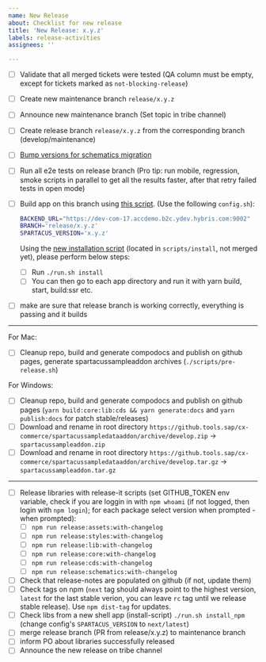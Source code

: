 ```yaml
---
name: New Release
about: Checklist for new release
title: 'New Release: x.y.z'
labels: release-activities
assignees: ''

---
```


- [ ] Validate that all merged tickets were tested (QA column must be empty, except for tickets marked as `not-blocking-release`)
- [ ] Create new maintenance branch `release/x.y.z`
- [ ] Announce new maintenance branch (Set topic in tribe channel)
- [ ] Create release branch `release/x.y.z` from the corresponding branch (develop/maintenance)
- [ ] [Bump versions for schematics migration](https://github.com/SAP/spartacus/blob/develop/projects/schematics/README.md#releasing-update-schematics)
- [ ] Run all e2e tests on release branch (Pro tip: run mobile, regression, smoke scripts in parallel to get all the results faster, after that retry failed tests in open mode)
- [ ] Build app on this branch using [this script](https://github.tools.sap/cx-commerce/spartacus-installation). (Use the following `config.sh`):

  ```bash
  BACKEND_URL="https://dev-com-17.accdemo.b2c.ydev.hybris.com:9002"
  BRANCH='release/x.y.z'
  SPARTACUS_VERSION='x.y.z'
  ```

  Using the [new installation script](https://github.com/SAP/spartacus/pull/7433) (located in `scripts/install`, not merged yet), please perform below steps:

  - [ ] Run `./run.sh install`
  - [ ] You can then go to each app directory and run it with yarn build, start, build:ssr etc.

- [ ]  make are sure that release branch is working correctly, everything is passing and it builds

---

For Mac:

- [ ] Cleanup repo, build and generate compodocs and publish on github pages, generate spartacussampleaddon archives (`./scripts/pre-release.sh`)

For Windows:

- [ ] Cleanup repo, build and generate compodocs and publish on github pages (`yarn build:core:lib:cds && yarn generate:docs` and `yarn publish:docs` for patch stable/releases)
- [ ] Download and rename in root directory `https://github.tools.sap/cx-commerce/spartacussampledataaddon/archive/develop.zip` -> `spartacussampleaddon.zip`
- [ ] Download and rename in root directory `https://github.tools.sap/cx-commerce/spartacussampledataaddon/archive/develop.tar.gz` -> `spartacussampleaddon.tar.gz`

---

- [ ] Release libraries with release-it scripts (set GITHUB_TOKEN env variable, check if you are loggin in with `npm whoami` (if not logged, then login with `npm login`); for each package select version when prompted - when prompted):
  - [ ] `npm run release:assets:with-changelog`
  - [ ] `npm run release:styles:with-changelog`
  - [ ] `npm run release:lib:with-changelog`
  - [ ] `npm run release:core:with-changelog`
  - [ ] `npm run release:cds:with-changelog`
  - [ ] `npm run release:schematics:with-changelog`
- [ ] Check that release-notes are populated on github (if not, update them)
- [ ] Check tags on npm (`next` tag should always point to the highest version, `latest` for the last stable verion, you can leave `rc` tag until we release stable release). Use `npm dist-tag` for updates.
- [ ] Check libs from a new shell app (install-script) `./run.sh install_npm` (change config's `SPARTACUS_VERSION` to `next/latest`)
- [ ]  merge release branch (PR from release/x.y.z) to maintenance branch
- [ ]  inform PO about libraries successfully released
- [ ]  Announce the new release on tribe channel
